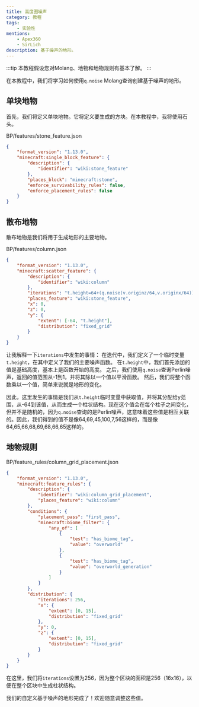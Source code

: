 ```yaml
---
title: 高度图噪声
category: 教程
tags:
    - 实验性
mentions:
    - Apex360
    - SirLich
description: 基于噪声的地形。
---
```


:::tip
本教程假设您对Molang、地物和地物规则有基本了解。
:::

在本教程中，我们将学习如何使用`q.noise` Molang查询创建基于噪声的地形。

## 单块地物

首先，我们将定义单块地物。它将定义要生成的方块。在本教程中，我将使用石头。

<CodeHeader>BP/features/stone_feature.json</CodeHeader>

```json
{
	"format_version": "1.13.0",
	"minecraft:single_block_feature": {
		"description": {
			"identifier": "wiki:stone_feature"
		},
		"places_block": "minecraft:stone",
		"enforce_survivability_rules": false,
		"enforce_placement_rules": false
	}
}
```

## 散布地物

散布地物是我们将用于生成地形的主要地物。

<CodeHeader>BP/features/column.json</CodeHeader>

```json
{
	"format_version": "1.13.0",
	"minecraft:scatter_feature": {
		"description": {
			"identifier": "wiki:column"
		},
		"iterations": "t.height=64+(q.noise(v.originz/64,v.originx/64))*16; return t.height;",
		"places_feature": "wiki:stone_feature",
		"x": 0,
		"z": 0,
		"y": {
			"extent": [-64, "t.height"],
			"distribution": "fixed_grid"
		}
	}
}
```

让我解释一下`iterations`中发生的事情：
在迭代中，我们定义了一个临时变量`t.height`，在其中定义了我们的主要噪声函数。
在`t.height`中，我们首先添加的值是基础高度，基本上是函数开始的高度。
之后，我们使用`q.noise`查询Perlin噪声，返回的值范围从-1到1，并将其除以一个值以平滑函数。
然后，我们将整个函数乘以一个值，简单来说就是地形的变化。

因此，这里发生的事情是我们从`t.height`临时变量中获取值，并将其分配给y范围，从-64到该值，从而生成一个柱状结构。现在这个值会在每个柱子之间变化，但并不是随机的，因为`q.noise`查询的是Perlin噪声，这意味着这些值是相互关联的。因此，我们得到的值不是像64,69,45,100,7,56这样的，而是像64,65,66,68,69,68,66,65这样的。

## 地物规则

<CodeHeader>BP/feature_rules/column_grid_placement.json</CodeHeader>

```json
{
	"format_version": "1.13.0",
	"minecraft:feature_rules": {
		"description": {
			"identifier": "wiki:column_grid_placement",
			"places_feature": "wiki:column"
		},
		"conditions": {
			"placement_pass": "first_pass",
			"minecraft:biome_filter": {
				"any_of": [
					{
						"test": "has_biome_tag",
						"value": "overworld"
					},
					{
						"test": "has_biome_tag",
						"value": "overworld_generation"
					}
				]
			}
		},
		"distribution": {
			"iterations": 256,
			"x": {
				"extent": [0, 15],
				"distribution": "fixed_grid"
			},
			"y": 0,
			"z": {
				"extent": [0, 15],
				"distribution": "fixed_grid"
			}
		}
	}
}
```

在这里，我们将`iterations`设置为256，因为整个区块的面积是256（16x16），以便在整个区块中生成柱状结构。

我们的自定义基于噪声的地形完成了！欢迎随意调整这些值。